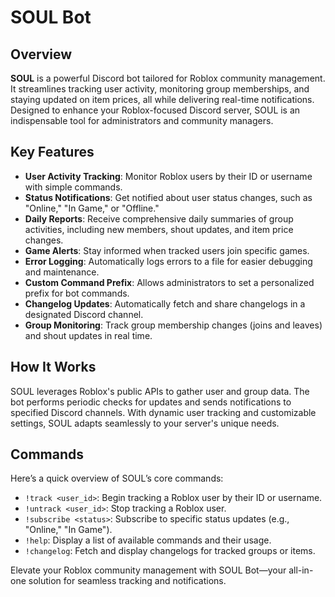 # SOUL Bot

## Overview

**SOUL** is a powerful Discord bot tailored for Roblox community management. It streamlines tracking user activity, monitoring group memberships, and staying updated on item prices, all while delivering real-time notifications. Designed to enhance your Roblox-focused Discord server, SOUL is an indispensable tool for administrators and community managers.

## Key Features

- **User Activity Tracking**: Monitor Roblox users by their ID or username with simple commands.
- **Status Notifications**: Get notified about user status changes, such as "Online," "In Game," or "Offline."
- **Daily Reports**: Receive comprehensive daily summaries of group activities, including new members, shout updates, and item price changes.
- **Game Alerts**: Stay informed when tracked users join specific games.
- **Error Logging**: Automatically logs errors to a file for easier debugging and maintenance.
- **Custom Command Prefix**: Allows administrators to set a personalized prefix for bot commands.
- **Changelog Updates**: Automatically fetch and share changelogs in a designated Discord channel.
- **Group Monitoring**: Track group membership changes (joins and leaves) and shout updates in real time.

## How It Works

SOUL leverages Roblox's public APIs to gather user and group data. The bot performs periodic checks for updates and sends notifications to specified Discord channels. With dynamic user tracking and customizable settings, SOUL adapts seamlessly to your server's unique needs.

## Commands

Here’s a quick overview of SOUL’s core commands:

- `!track <user_id>`: Begin tracking a Roblox user by their ID or username.
- `!untrack <user_id>`: Stop tracking a Roblox user.
- `!subscribe <status>`: Subscribe to specific status updates (e.g., "Online," "In Game").
- `!help`: Display a list of available commands and their usage.
- `!changelog`: Fetch and display changelogs for tracked groups or items.

Elevate your Roblox community management with SOUL Bot—your all-in-one solution for seamless tracking and notifications.
